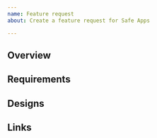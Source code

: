 ```yaml
---
name: Feature request
about: Create a feature request for Safe Apps

---
```


## Overview

## Requirements

## Designs

## Links
